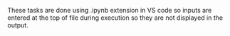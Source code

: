 These tasks are done using .ipynb extension in VS code so inputs are entered at the top of file during execution so they are not displayed in the output.
